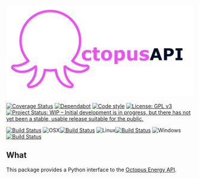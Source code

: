 ![OctopusAPI Logo](docs/_static/logo.png)

[![Coverage Status](https://coveralls.io/repos/github/jemrobinson/octopusapi/badge.svg?branch=main)](https://coveralls.io/github/jemrobinson/octopusapi?branch=main)
[![Dependabot](https://flat.badgen.net/dependabot/jemrobinson/octopusapi?icon=dependabot)](https://dependabot.com/)
[![Code style](https://img.shields.io/badge/code%20style-black-000000.svg)](https://github.com/psf/black)
[![License: GPL v3](https://img.shields.io/badge/License-GPLv3-blue.svg)](https://www.gnu.org/licenses/gpl-3.0)
[![Project Status: WIP – Initial development is in progress, but there has not yet been a stable, usable release suitable for the public.](https://www.repostatus.org/badges/latest/wip.svg)](https://www.repostatus.org/#wip)

[![Build Status](https://travis-ci.com/jemrobinson/octopusapi.svg?branch=main)](https://travis-ci.com/jemrobinson/octopusapi)
![OSX](https://img.shields.io/badge/-555?&logo=apple&logoColor=white)[![Build Status](https://badges.formidable.com/travis.com/jemrobinson/octopusapi?branch=main&env=OSBADGE=osx&label=%20)](https://travis-ci.com/github/jemrobinson/octopusapi)
![Linux](https://img.shields.io/badge/-555?&logo=linux&logoColor=white)[![Build Status](https://badges.formidable.com/travis.com/jemrobinson/octopusapi?branch=main&env=OSBADGE=linux&label=%20)](https://travis-ci.com/github/jemrobinson/octopusapi)
![Windows](https://img.shields.io/badge/-555?&logo=windows&logoColor=white)[![Build Status](https://badges.formidable.com/travis.com/jemrobinson/octopusapi?branch=main&env=OSBADGE=windows&label=%20)](https://travis-ci.com/github/jemrobinson/octopusapi)

## What
This package provides a Python interface to the [Octopus Energy API](https://developer.octopus.energy/docs/api/).
